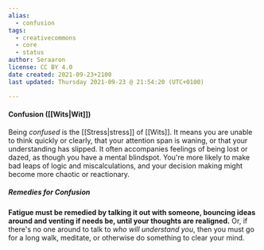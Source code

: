 ```yaml
---
alias:
  - confusion
tags:
  - creativecommons
  - core
  - status
author: Seraaron
license: CC BY 4.0
date created: 2021-09-23+2100
last updated: Thursday 2021-09-23 @ 21:54:20 (UTC+0100)

---
```


#### Confusion ([[Wits|Wit]])

Being _confused_ is the [[Stress|stress]] of [[Wits]]. It means you are unable to think quickly or clearly, that your attention span is waning, or that your understanding has slipped. It often accompanies feelings of being lost or dazed, as though you have a mental blindspot. You're more likely to make bad leaps of logic and miscalculations, and your decision making might become more chaotic or reactionary.

##### Remedies for Confusion

**Fatigue must be remedied by talking it out with someone, bouncing ideas around and venting if needs be, until your thoughts are realigned.** Or, if there's no one around to talk to _who will understand you_, then you must go for a long walk, meditate, or otherwise do something to clear your mind.
